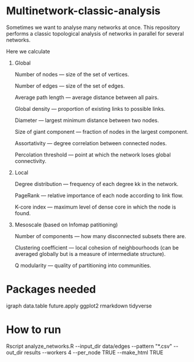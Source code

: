 # Multinetwork-classic-analysis

Sometimes we want to analyse many networks at once. This repository performs a classic topological analysis of networks in parallel for several networks.

Here we calculate

1. Global

    Number of nodes — size of the set of vertices.

    Number of edges — size of the set of edges.

    Average path length — average distance between all pairs.

    Global density — proportion of existing links to possible links.

    Diameter — largest minimum distance between two nodes.

    Size of giant component — fraction of nodes in the largest component.

    Assortativity — degree correlation between connected nodes.

    Percolation threshold — point at which the network loses global connectivity.

2. Local

    Degree distribution — frequency of each degree kk in the network.

    PageRank — relative importance of each node according to link flow.

    K-core index — maximum level of dense core in which the node is found.

3. Mesoscale (based on Infomap patitioning)

    Number of components — how many disconnected subsets there are.

    Clustering coefficient — local cohesion of neighbourhoods (can be averaged globally but is a measure of intermediate structure).

    Q modularity — quality of partitioning into communities.
    
    
# Packages needed

igraph
data.table
future.apply
ggplot2
rmarkdown 
tidyverse

# How to run

Rscript analyze_networks.R --input_dir data/edges --pattern "*.csv" --out_dir results --workers 4 --per_node TRUE --make_html TRUE

